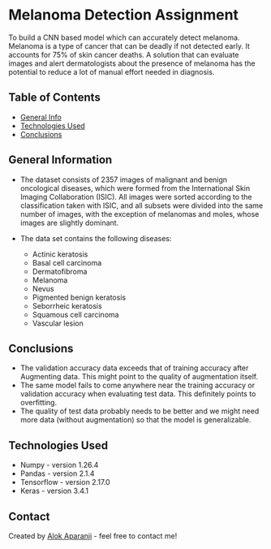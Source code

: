 # Melanoma Detection Assignment
To build a CNN based model which can accurately detect melanoma. Melanoma is a type of cancer that can be deadly if not detected early. It accounts for 75% of skin cancer deaths. A solution that can evaluate images and alert dermatologists about the presence of melanoma has the potential to reduce a lot of manual effort needed in diagnosis.


## Table of Contents
* [General Info](#general-information)
* [Technologies Used](#technologies-used)
* [Conclusions](#conclusions)


<!-- You can include any other section that is pertinent to your problem -->

## General Information
- The dataset consists of 2357 images of malignant and benign oncological diseases, which were formed from the International Skin Imaging Collaboration (ISIC). All images were sorted according to the classification taken with ISIC, and all subsets were divided into the same number of images, with the exception of melanomas and moles, whose images are slightly dominant.

- The data set contains the following diseases:
  - Actinic keratosis
  - Basal cell carcinoma
  - Dermatofibroma
  - Melanoma
  - Nevus
  - Pigmented benign keratosis
  - Seborrheic keratosis
  - Squamous cell carcinoma
  - Vascular lesion


<!-- You don't have to answer all the questions - just the ones relevant to your project. -->

## Conclusions
- The validation accuracy data exceeds that of training accuracy after Augmenting data. This might point to the quality of augmentation itself.
- The same model fails to come anywhere near the training accuracy or validation accuracy when evaluating test data. This definitely points to overfitting.
- The quality of test data probably needs to be better and we might need more data (without augmentation) so that the model is generalizable.

<!-- You don't have to answer all the questions - just the ones relevant to your project. -->


## Technologies Used
- Numpy - version 1.26.4
- Pandas - version 2.1.4
- Tensorflow - version 2.17.0
- Keras - version 3.4.1

<!-- As the libraries versions keep on changing, it is recommended to mention the version of library used in this project -->


## Contact
Created by [Alok Aparanji](https://github.com/alokaa/) - feel free to contact me!

